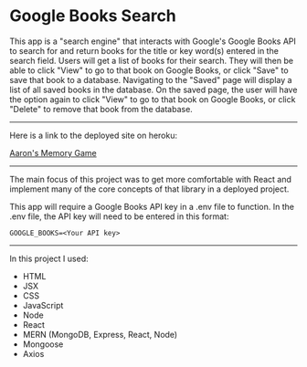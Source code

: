 # Google Books Search

This app is a "search engine" that interacts with Google's Google Books API to search for and return books for the title or key word(s) entered in the search field. Users will get a list of books for their search. They will then be able to click "View" to go to that book on Google Books, or click "Save" to save that book to a database. Navigating to the "Saved" page will display a list of all saved books in the database. On the saved page, the user will have the option again to click "View" to go to that book on Google Books, or click "Delete" to remove that book from the database.

---

Here is a link to the deployed site on heroku:

[Aaron's Memory Game](https://aaron-g18.github.io/memory-game/)

---

The main focus of this project was to get more comfortable with React and implement many of the core concepts of that library in a deployed project.

This app will require a Google Books API key in a .env file to function. In the .env file, the API key will need to be entered in this format:

```
GOOGLE_BOOKS=<Your API key>
```

---

In this project I used:
- HTML
- JSX
- CSS
- JavaScript
- Node 
- React
- MERN (MongoDB, Express, React, Node)
- Mongoose
- Axios